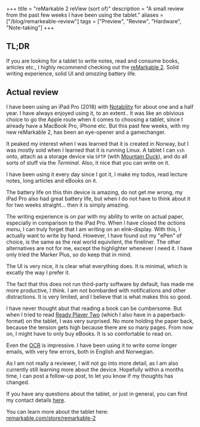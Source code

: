 +++
title = "reMarkable 2 reView (sort of)"
description = "A small review from the past few weeks I have been using the tablet."
aliases = ["/blog/remarkeable-review"]
tags = ["Preview", "Review", "Hardware", "Note-taking"] 
+++

## TL;DR

If you are looking for a tablet to write notes, read and consume books, articles
etc., I highly recommend checking out the
[reMarkable 2](https://remarkable.com/store/remarkable-2). Solid writing
experience, solid UI and _amazing_ battery life.

## Actual review

I have been using an iPad Pro (2018) with
[Notability](https://www.gingerlabs.com/) for about one and a half year. I have
always enjoyed using it, to an extent.. It was like an obivious choice to go the
Apple route when it comes to choosing a tablet, since I already have a MacBook
Pro, iPhone etc. But this past few weeks, with my new reMarkable 2, has been an
eye-opener and a gamechanger.

It peaked my interest when I was learned that it is created in Norway, but I was
mostly sold when I learned that it is running Linux. A tablet I can `ssh` onto,
attach as a storage device via `SFTP` (with
[Mountain Duck](https://mountainduck.io/)), and do all sorts of stuff via the
_Terminal_. Also, it nice that you can write on it.

I have been using it every day since I got it, I make my todos, read lecture
notes, long articles and eBooks on it.

The battery life on this thin device is amazing, do not get me wrong, my iPad
Pro also had great battery life, but when I do not have to think about it for
two weeks straight... then it is simply amazing.

The writing experience is on par with my ability to write on actual paper,
especially in comparison to the iPad Pro. When I have closed the _actions menu_,
I can truly forget that I am writing on an eInk-display. With this, I actually
want to write by hand. However, I have found out my "ePen" of choice, is the
same as the real world equivilent, the fineliner. The other alternatives are not
for me, except the highlighter whenever I need it. I have only tried the Marker
Plus, so do keep that in mind.

The UI is very nice, it is clear what everything does. It is minimal, which is
excatly the way I prefer it.

The fact that this does not run third-party software by default, has made me
more productive, I think. I am not bombarded with notifications and other
distractions. It is very limited, and I believe that is what makes this so good.

I have never thought abut that reading a book can be cumbersome. But when I
tried to read [Ready Player Two](https://en.wikipedia.org/wiki/Ready_Player_Two)
(which I also have in a paperback-format) on the tablet, I was very surprised.
No more holding the paper back, because the tension gets high because there are
so many pages. From now on, I might have to only buy eBooks. It is so
comfortable to read on.

Even the [OCR](https://en.wikipedia.org/wiki/Optical_character_recognition) is
impressive. I have been using it to write some longer emails, with very few
errors, both in English and Norwegian.

As I am not really a reviewer, I will not go into more detail, as I am also
currently still learning more about the device. Hopefully within a months time,
I can post a follow-up post, to let you know if my thoughts has changed.

If you have any questions about the tablet, or just in general, you can find my
contact details [here](/contact).

You can learn more about the tablet here:
[remarkable.com/store/remarkable-2](https://remarkable.com/store/remarkable-2)
